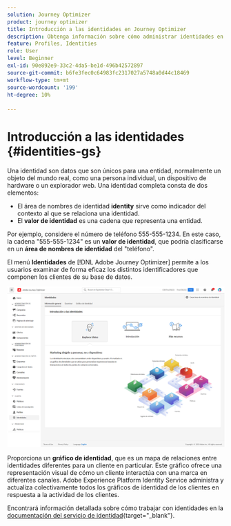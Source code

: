 ```yaml
---
solution: Journey Optimizer
product: journey optimizer
title: Introducción a las identidades en Journey Optimizer
description: Obtenga información sobre cómo administrar identidades en Adobe Journey Optimizer
feature: Profiles, Identities
role: User
level: Beginner
exl-id: 90e892e9-33c2-4da5-be1d-496b42572897
source-git-commit: b6fe3fec0c64983fc2317027a5748a0d44c18469
workflow-type: tm+mt
source-wordcount: '199'
ht-degree: 10%

---
```


# Introducción a las identidades {#identities-gs}

Una identidad son datos que son únicos para una entidad, normalmente un objeto del mundo real, como una persona individual, un dispositivo de hardware o un explorador web. Una identidad completa consta de dos elementos:

* El área de nombres de identidad **identity** sirve como indicador del contexto al que se relaciona una identidad.
* El **valor de identidad** es una cadena que representa una entidad.

Por ejemplo, considere el número de teléfono 555-555-1234. En este caso, la cadena &quot;555-555-1234&quot; es un **valor de identidad**, que podría clasificarse en un **área de nombres de identidad** del &quot;teléfono&quot;.

El menú **Identidades** de [!DNL Adobe Journey Optimizer] permite a los usuarios examinar de forma eficaz los distintos identificadores que componen los clientes de su base de datos.

![](assets/identities-home.png)

Proporciona un **gráfico de identidad**, que es un mapa de relaciones entre identidades diferentes para un cliente en particular. Este gráfico ofrece una representación visual de cómo un cliente interactúa con una marca en diferentes canales. Adobe Experience Platform Identity Service administra y actualiza colectivamente todos los gráficos de identidad de los clientes en respuesta a la actividad de los clientes.

Encontrará información detallada sobre cómo trabajar con identidades en la [documentación del servicio de identidad](https://experienceleague.adobe.com/docs/experience-platform/identity/home.html?lang=es){target="_blank"}.